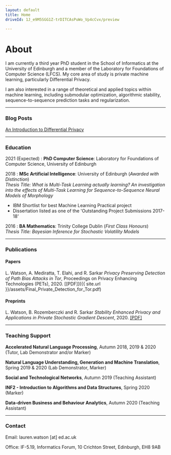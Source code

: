 ```yaml
---
layout: default
title: Home
driveId: 1J_e9M5SGG1Z-trDITCAsPuWo_Vp4cCvx/preview

---
```


# About

I am currently a third year PhD student in the School of Informatics at the University of Edinburgh and a member of the Laboratory for Foundations of Computer Science (LFCS). My core area of study is private machine learning, particularly Differential Privacy.

I am also interested in a range of theoretical and applied topics within machine learning, including submodular optimization, algorithmic stability, sequence-to-sequence prediction tasks and regularization.

***
### Blog Posts

<div class="inner"><a href="blogposts/2020-10-25-dp/">An Introduction to Differential Privacy</a></div>

***
### Education

2021 (Expected)
:   **PhD Computer Science**: Laboratory for Foundations of Computer Science, University of Edinburgh


2018
:   **MSc Artificial Intelligence**: University of Edinburgh (*Awarded with Distinction*)     
    *Thesis Title:  What is Multi-Task Learning actually learning? An investigation into the effects of Multi-Task Learning for Sequence-to-Sequence Neural Models of Morphology*

- IBM Shortlist for best Machine Learning Practical project
- Dissertation listed as one of the 'Outstanding Project Submissions 2017-18'

2016
:   **BA Mathematics**: Trinity College Dublin (*First Class Honours*)  
    *Thesis Title: Bayesian Inference for Stochastic Volatility Models*

***
### Publications

#### Papers
L. Watson, A. Mediratta, T. Elahi, and R. Sarkar *Privacy Preserving Detection of Path Bias Attacks in Tor*, Proceedings on Privacy Enhancing Technologies (PETs), 2020. [[PDF]]({{ site.url }}/assets/Final_Private_Detection_for_Tor.pdf)

#### Preprints
L. Watson, B. Rozemberczki and R. Sarkar *Stability Enhanced Privacy and  Applications in Private Stochastic Gradient Descent*, 2020.  [[PDF]](https://arxiv.org/abs/2006.14360)

***
### Teaching Support

**Accelerated Natural Language Processing**, Autumn 2018, 2019 & 2020 (Tutor, Lab Demonstrator and/or Marker)

**Natural Language Understanding, Generation and Machine Translation**, Spring 2019 & 2020 (Lab Demonstrator, Marker)

**Social and Technological Networks**, Autumn 2019 (Teaching Assistant)

**INF2 - Introduction to Algorithms and Data Structures**, Spring 2020 (Marker)

**Data-driven Business and Behaviour Analytics**, Autumn 2020 (Teaching Assistant)

***
### Contact

Email: lauren.watson [at] ed.ac.uk

Office: IF-5.19, Informatics Forum, 10 Crichton Street, Edinburgh, EH8 9AB
